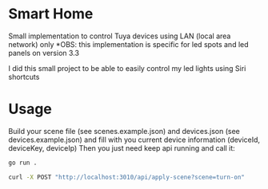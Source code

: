 # Smart Home

Small implementation to control Tuya devices using LAN (local area network) only
*OBS: this implementation is specific for led spots and led panels on version 3.3

I did this small project to be able to easily control my led lights using Siri shortcuts

# Usage

Build your scene file (see scenes.example.json) and devices.json (see devices.example.json) and fill with you current device information (deviceId, deviceKey, deviceIp)
Then you just need keep api running and call it:

```bash
go run .

curl -X POST "http://localhost:3010/api/apply-scene?scene=turn-on"
```

